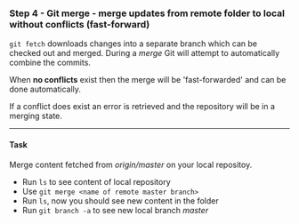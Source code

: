 ### Step 4 - Git merge - merge updates from remote folder to local without conflicts (fast-forward)

`git fetch` downloads changes into a separate branch which can be checked out and merged.
During a *merge* Git will attempt to automatically combine the commits.

When **no conflicts** exist then the merge will be 'fast-forwarded' and can be done automatically.

If a conflict does exist an error is retrieved and the repository will be in a merging state.

---

#### Task

Merge content fetched from *origin/master* on your local repositoy.
- Run `ls` to see content of local repository
- Use `git merge <name of remote master branch>`
- Run `ls`, now you should see new content in the folder
- Run `git branch -a` to see new local branch *master*
